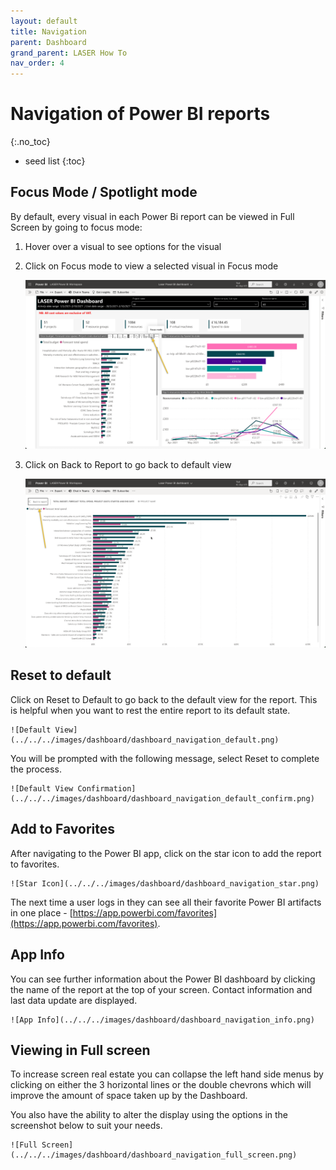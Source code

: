 ```yaml
---
layout: default
title: Navigation
parent: Dashboard
grand_parent: LASER How To
nav_order: 4
---
```


# Navigation of Power BI reports
{:.no_toc}

* seed list
{:toc}

## Focus Mode / Spotlight mode

By default, every visual in each Power Bi report can be viewed in Full Screen by going to focus mode:

1. Hover over a visual to see options for the visual
2. Click on Focus mode to view a selected visual in Focus mode

	![Focus Mode](../../../images/dashboard/dashboard_navigation_focus.png)

3. Click on Back to Report to go back to default view 

	![Back to Report](../../../images/dashboard/dashboard_navigation_back_to_report.png)

## Reset to default

Click on Reset to Default to go back to the default view for the report. This is helpful when you want to rest the entire report to its default state.

	![Default View](../../../images/dashboard/dashboard_navigation_default.png)

You will be prompted with the following message, select Reset to complete the process.

	![Default View Confirmation](../../../images/dashboard/dashboard_navigation_default_confirm.png)

## Add to Favorites

After navigating to the Power BI app, click on the star icon to add the report to favorites.

	![Star Icon](../../../images/dashboard/dashboard_navigation_star.png)

The next time a user logs in they can see all their favorite Power BI artifacts in one place - [https://app.powerbi.com/favorites](https://app.powerbi.com/favorites).

## App Info

You can see further information about the Power BI dashboard by clicking the name of the report at the top of your screen. Contact information and last data update are displayed.

	![App Info](../../../images/dashboard/dashboard_navigation_info.png)

## Viewing in Full screen

To increase screen real estate you can collapse the left hand side menus by clicking on either the 3 horizontal lines or the double chevrons which will improve the amount of space taken up by the Dashboard.

You also have the ability to alter the display using the options in the screenshot below to suit your needs.

	![Full Screen](../../../images/dashboard/dashboard_navigation_full_screen.png)
